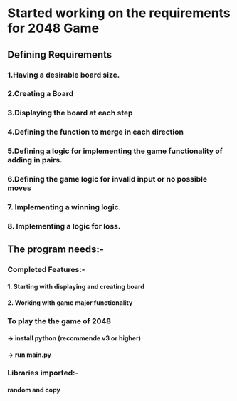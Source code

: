 # Started working on the requirements for 2048 Game

## Defining Requirements

### 1.Having a desirable board size.

### 2.Creating a Board

### 3.Displaying the board at each step

### 4.Defining the function to merge in each direction

### 5.Defining a logic for implementing the game functionality of adding in pairs.

### 6.Defining the game logic for invalid input or no possible moves

### 7. Implementing a winning logic.

### 8. Implementing a logic for loss.

## The program needs:-

### Completed Features:-

#### 1. Starting with displaying and creating board

#### 2. Working with game major functionality

### To play the the game of 2048

#### -> install python (recommende v3 or higher)

#### -> run main.py

### Libraries imported:-

#### random and copy
